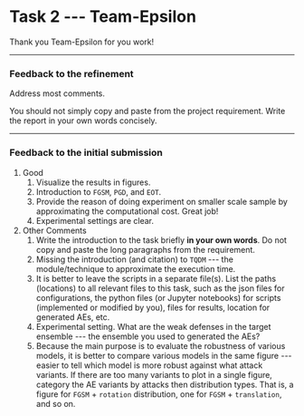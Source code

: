 # Task 2 --- Team-Epsilon

Thank you Team-Epsilon for you work!

----------
### Feedback to the refinement
Address most comments.

You should not simply copy and paste from the project requirement. Write the report in your own words concisely.

-----------
### Feedback to the initial submission
1. Good
    1. Visualize the results in figures.
    2. Introduction to ``FGSM``, ``PGD``, and ``EOT``.
    3. Provide the reason of doing experiment on smaller scale sample by approximating the computational cost. Great job!
    4. Experimental settings are clear.
2. Other Comments
    1. Write the introduction to the task briefly **in your own words**. Do not copy and paste the long paragraphs from the requirement.
    2. Missing the introduction (and citation) to ``TQDM`` --- the module/technique to approximate the execution time.
    3. It is better to leave the scripts in a separate file(s). List the paths (locations) to all relevant files to this task, such as the json files for configurations, the python files (or Jupyter notebooks) for scripts (implemented or modified by you), files for results, location for generated AEs, etc.
    4. Experimental setting. What are the weak defenses in the target ensemble --- the ensemble you used to generated the AEs? 
    5. Because the main purpose is to evaluate the robustness of various models, it is better to compare various models in the same figure --- easier to tell which model is more robust against what attack variants. If there are too many variants to plot in a single figure, category the AE variants by attacks then distribution types. That is, a figure for ``FGSM`` + ``rotation`` distribution, one for ``FGSM`` + ``translation``, and so on.  
